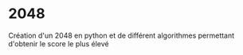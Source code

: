 # 2048
Création d'un 2048 en python et de différent algorithmes permettant d'obtenir le score le plus élevé
